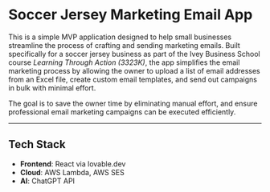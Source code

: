 # Soccer Jersey Marketing Email App

This is a simple MVP application designed to help small businesses streamline the process of crafting and sending marketing emails. Built specifically for a soccer jersey business as part of the Ivey Business School course *Learning Through Action (3323K)*, the app simplifies the email marketing process by allowing the owner to upload a list of email addresses from an Excel file, create custom email templates, and send out campaigns in bulk with minimal effort. 

The goal is to save the owner time by eliminating manual effort, and ensure professional email marketing campaigns can be executed efficiently.

---

## Tech Stack

- **Frontend**: React via lovable.dev
- **Cloud**: AWS Lambda, AWS SES
- **AI**: ChatGPT API
